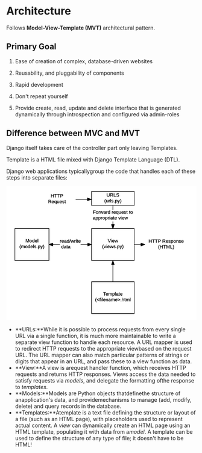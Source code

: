 # Architecture

Follows **Model-View-Template (MVT)** architectural pattern.

## Primary Goal

1. Ease of creation of complex, database-driven websites

2. Reusability, and pluggability of components

3. Rapid development

4. Don't repeat yourself

5. Provide create, read, update and delete interface that is generated dynamically through introspection and configured via admin-roles

## Difference between MVC and MVT

Django itself takes care of the controller part only leaving Templates.

Template is a HTML file mixed with Django Template Language (DTL).

Django web applications typicallygroup the code that handles each of these steps into separate files:

![image](media/Architecture-image1.png)

- **URLs:**While it is possible to process requests from every single URL via a single function, it is much more maintainable to write a separate view function to handle each resource. A URL mapper is used to redirect HTTP requests to the appropriate viewbased on the request URL. The URL mapper can also match particular patterns of strings or digits that appear in an URL, and pass these to a view function as data.
- **View:**A view is arequest handler function, which receives HTTP requests and returns HTTP responses. Views access the data needed to satisfy requests via *models*, and delegate the formatting ofthe response to *templates*.
- **Models:**Models are Python objects thatdefinethe structure of anapplication's data, and providemechanisms to manage (add, modify, delete) and query records in the database.
- **Templates:**Atemplate is a text file defining the structure or layout of a file (such as an HTML page), with placeholders used to represent actual content. A *view* can dynamically create an HTML page using an HTML template, populating it with data from a*model*. A template can be used to define the structure of any type of file; it doesn't have to be HTML!
